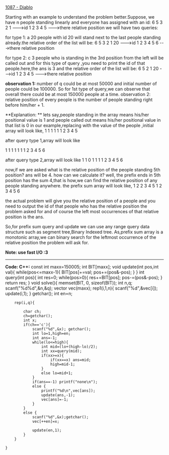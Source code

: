 [1087 - Diablo](http://lightoj.com/volume_showproblem.php?problem=1087)

Starting with an example to understand the problem better.Suppose, we have n people standing linearly and everyone has assigned with an id:
6 5 3 2 1 --->id
1 2 3 4 5 --->there relative position
we will have two queries:

for type 1:
a 20
people with id 20 will stand next to the last people standing already.the relative order of the list will be:
6 5 3 2 1 20 --->id
1 2 3 4 5 6  --->there relative position

for type 2:
c 3
people who is standing in the 3rd position from the left will be called out and for this type of query ,you need to print the id of that people.here,the ans is 3 and the relative order of the list will be:
6 5 2 1 20 --->id
1 2 3 4 5  --->there relative position

**observation 1:**
number of q could be at most 50000 and initial number of people could be 100000. So for 1st type of query,we can observe that overall there could be at most 150000 people 
at a time.
observation 2:
relative position of every people is the number of people standing right before him/her + 1.

**Explanation: **
lets say,people standing in the array means his/her positional value is 1 and people called out means his/her positional value in that list is 0
in our example,replacing with the value of the people ,initial array will look like,
1 1 1 1 1 
1 2 3 4 5

after query type 1,array will look like

1 1 1 1 1 1
1 2 3 4 5 6

after query type 2,array will look like
1 1 0 1 1 1
1 2 3 4 5 6


now,if we are asked what is the relative position of the people standing 5th position?
ans will be 4. how can we calculate it?
well, the prefix ends in 5th position has the sum 4,that is how,we can find the relative position of any people standing anywhere.
the prefix sum array will look like,
1 2 2 3 4 5
1 2 3 4 5 6

the actual problem will give you the relative position of a people and you need to output the id of that people who has the relative position the problem
asked for and of course the left most occurrences of that relative position is the ans.

So,for prefix sum query and update we can use any range query data structure such as segment tree,Binary Indexed tree.
As,prefix sum array is a monotonic array,we can binary search for the leftmost occurrence of the relative position the problem will ask for. 

**Note: use fast I/O :3**

----------


**Code: C++:**
	const int maxx=150005;
	int BIT[maxx];
	void update(int pos,int val){
	    while(pos<=maxx-1){
	        BIT[pos]+=val;
	        pos+=(pos&-pos);
	    }
	}
	int query(int pos){
	    int res=0;
	    while(pos>0){
	        res+=BIT[pos];
	        pos-=(pos&-pos);
	    }
	    return res;
	}
	void solve(){
	    memset(BIT, 0, sizeof(BIT));
	    int n,q;
	    scanf("%d%d",&n,&q);
	    vector<int> vec(maxx);
	    rep1(i,1,n){
	        scanf("%d",&vec[i]);
	        update(i,1);
	    }
	    getchar();
		int en=n;
	
	    rep(i,q){
	
	        char ch;
	        ch=getchar();
	        int x;
	        if(ch=='c'){
	            scanf("%d",&x); getchar();
	            int lo=1,high=en;
	            int ans=-1;
	            while(lo<=high){
	                int mid=(lo+(high-lo)/2);
	                int xx=query(mid);
	                if(xx>=x){
	                    if(xx==x) ans=mid;
	                    high=mid-1;
	                }
	                else lo=mid+1;
	            }
	            if(ans==-1) printf("none\n");
	            else {
	                printf("%d\n",vec[ans]);
	                update(ans,-1);
	                vec[ans]=-1;	
	            }
	        }
	        else {
	            scanf("%d",&x);getchar();
	            vec[++en]=x;
	
	            update(en,1);
	        }
	    }
	
	}